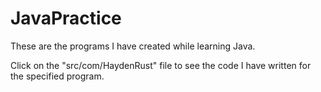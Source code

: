 # JavaPractice

These are the programs I have created while learning Java.

Click on the "src/com/HaydenRust" file to see the code I have written for the specified program.
